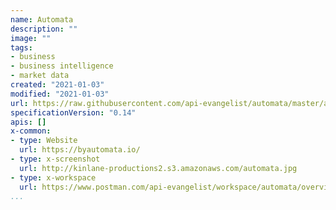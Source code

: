 ```yaml
---
name: Automata
description: ""
image: ""
tags:
- business
- business intelligence
- market data
created: "2021-01-03"
modified: "2021-01-03"
url: https://raw.githubusercontent.com/api-evangelist/automata/master/apis.json
specificationVersion: "0.14"
apis: []
x-common:
- type: Website
  url: https://byautomata.io/
- type: x-screenshot
  url: http://kinlane-productions2.s3.amazonaws.com/automata.jpg
- type: x-workspace
  url: https://www.postman.com/api-evangelist/workspace/automata/overview
...
```

